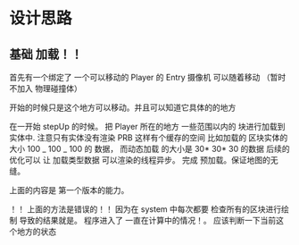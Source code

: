 # 设计思路

## 基础 加载！！

首先有一个绑定了 一个可以移动的 Player 的 Entry 摄像机 可以随着移动
（暂时不加入 物理碰撞体）

开始的时候只是这个地方可以移动。并且可以知道它具体的的地方

在一开始 stepUp 的时候。 把 Player 所在的地方 一些范围以内的 块进行加载到实体中. 注意只有实体没有渲染 PRB
这样有个缓存的空间 比如加载的 区块实体的大小 100 _ 100 _ 100 的 数据， 而动态加载 的大小是 30* 30* 30 的数据
后续的优化可以 让 加载类型数据 可以渲染的线程异步。
完成 预加载。保证地图的无缝。

上面的内容是 第一个版本的能力。

！！ 上面的方法是错误的！！ 因为在 system 中每次都要 检查所有的区块进行绘制 导致的结果就是。
程序进入了 一直在计算中的情况！。
应该判断一下当前这个地方的状态
